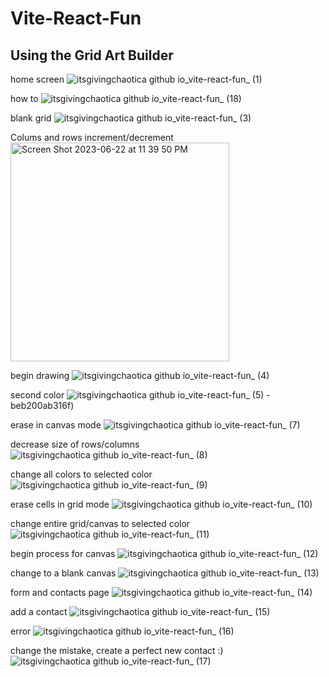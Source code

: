 # Vite-React-Fun

## Using the Grid Art Builder

home screen
![itsgivingchaotica github io_vite-react-fun_ (1)](https://github.com/itsgivingchaotica/vite-react-fun/assets/91578619/e67b403f-335a-4dfc-90f0-4d52dd5f5202)

how to
![itsgivingchaotica github io_vite-react-fun_ (18)](https://github.com/itsgivingchaotica/vite-react-fun/assets/91578619/92a0e46b-e991-41d1-9e82-0c4904d9324e)

blank grid
![itsgivingchaotica github io_vite-react-fun_ (3)](https://github.com/itsgivingchaotica/vite-react-fun/assets/91578619/7807c15d-eb49-479a-80d6-1375feb5525f)

Colums and rows increment/decrement
<img width="350" alt="Screen Shot 2023-06-22 at 11 39 50 PM" src="https://github.com/itsgivingchaotica/vite-react-fun/assets/91578619/341589ff-e504-4c78-96fd-4d1300ec07c8">

begin drawing 
![itsgivingchaotica github io_vite-react-fun_ (4)](https://github.com/itsgivingchaotica/vite-react-fun/assets/91578619/c1070aea-2377-4ed4-a4f2-9f4550aa1012)

second color
![itsgivingchaotica github io_vite-react-fun_ (5)](https://github.com/itsgivingchaotica/vite-react-fun/assets/91578619/7fe9a92c-3434-4dd1-9088-344a89c2adcc)
-beb200ab316f)

erase in canvas mode 
![itsgivingchaotica github io_vite-react-fun_ (7)](https://github.com/itsgivingchaotica/vite-react-fun/assets/91578619/90396d81-a648-4d1e-a564-61ee375b30aa)

decrease size of rows/columns
![itsgivingchaotica github io_vite-react-fun_ (8)](https://github.com/itsgivingchaotica/vite-react-fun/assets/91578619/d822f367-ffe3-41d6-aeed-3daf776d078b)

change all colors to selected color
![itsgivingchaotica github io_vite-react-fun_ (9)](https://github.com/itsgivingchaotica/vite-react-fun/assets/91578619/e409ca76-e6e1-4cca-8da7-fca8fdef27dd)

erase cells in grid mode 
![itsgivingchaotica github io_vite-react-fun_ (10)](https://github.com/itsgivingchaotica/vite-react-fun/assets/91578619/61fbc98b-2585-4c7e-8d22-fb444729b071)

change entire grid/canvas to selected color 
![itsgivingchaotica github io_vite-react-fun_ (11)](https://github.com/itsgivingchaotica/vite-react-fun/assets/91578619/48b04d12-9fad-4754-a8e8-a01cd00adef2)

begin process for canvas
![itsgivingchaotica github io_vite-react-fun_ (12)](https://github.com/itsgivingchaotica/vite-react-fun/assets/91578619/581552c0-83e6-4dbf-871b-95c414306add)

change to a blank canvas
![itsgivingchaotica github io_vite-react-fun_ (13)](https://github.com/itsgivingchaotica/vite-react-fun/assets/91578619/b40bf3a7-a3fd-46a5-acb0-6a55c53ecc12)

form and contacts page 
![itsgivingchaotica github io_vite-react-fun_ (14)](https://github.com/itsgivingchaotica/vite-react-fun/assets/91578619/90f67088-a1b6-4693-9de7-f12bd150f521)

add a contact 
![itsgivingchaotica github io_vite-react-fun_ (15)](https://github.com/itsgivingchaotica/vite-react-fun/assets/91578619/151dd17a-5c61-495f-b01d-2f8bf3ad9d2d)

error
![itsgivingchaotica github io_vite-react-fun_ (16)](https://github.com/itsgivingchaotica/vite-react-fun/assets/91578619/6a522a60-61f9-4279-9f12-6e7e4e54995f)

change the mistake, create a perfect new contact :)
![itsgivingchaotica github io_vite-react-fun_ (17)](https://github.com/itsgivingchaotica/vite-react-fun/assets/91578619/b95d3a9c-7bce-440a-a9d5-d74ebbc8900b)
